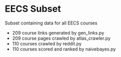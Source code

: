 # EECS Subset
Subset containing data for all EECS courses
- 209 course links generated by gen_links.py
- 209 course pages crawled by atlas_crawler.py
- 110 courses crawled by reddit.py
- 110 courses scored and ranked by naivebayes.py
